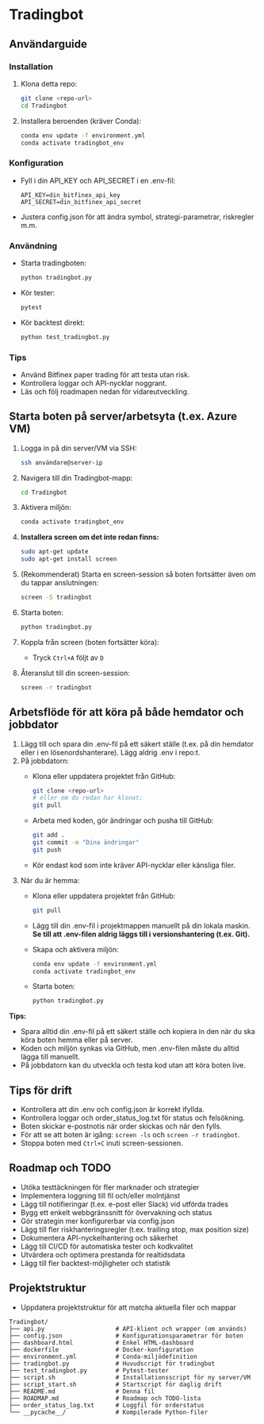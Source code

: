 # Tradingbot

## Användarguide

### Installation

1. Klona detta repo:

   ```bash
   git clone <repo-url>
   cd Tradingbot
   ```

2. Installera beroenden (kräver Conda):

   ```bash
   conda env update -f environment.yml
   conda activate tradingbot_env
   ```

### Konfiguration

- Fyll i din API_KEY och API_SECRET i en .env-fil:

  ```env
  API_KEY=din_bitfinex_api_key
  API_SECRET=din_bitfinex_api_secret
  ```

- Justera config.json för att ändra symbol, strategi-parametrar, riskregler m.m.

### Användning

- Starta tradingboten:

  ```bash
  python tradingbot.py
  ```

- Kör tester:

  ```bash
  pytest
  ```

- Kör backtest direkt:

  ```bash
  python test_tradingbot.py
  ```

### Tips

- Använd Bitfinex paper trading för att testa utan risk.
- Kontrollera loggar och API-nycklar noggrant.
- Läs och följ roadmapen nedan för vidareutveckling.

## Starta boten på server/arbetsyta (t.ex. Azure VM)

1. Logga in på din server/VM via SSH:

   ```bash
   ssh användare@server-ip
   ```

2. Navigera till din Tradingbot-mapp:

   ```bash
   cd Tradingbot
   ```

3. Aktivera miljön:

   ```bash
   conda activate tradingbot_env
   ```

4. **Installera screen om det inte redan finns:**

   ```bash
   sudo apt-get update
   sudo apt-get install screen
   ```

5. (Rekommenderat) Starta en screen-session så boten fortsätter även om du tappar anslutningen:

   ```bash
   screen -S tradingbot
   ```

6. Starta boten:

   ```bash
   python tradingbot.py
   ```

7. Koppla från screen (boten fortsätter köra):
   - Tryck `Ctrl+A` följt av `D`
8. Återanslut till din screen-session:

   ```bash
   screen -r tradingbot
   ```

## Arbetsflöde för att köra på både hemdator och jobbdator

1. Lägg till och spara din .env-fil på ett säkert ställe (t.ex. på din hemdator eller i en lösenordshanterare). Lägg aldrig .env i repo:t.
2. På jobbdatorn:
   - Klona eller uppdatera projektet från GitHub:

     ```bash
     git clone <repo-url>
     # eller om du redan har klonat:
     git pull
     ```

   - Arbeta med koden, gör ändringar och pusha till GitHub:

     ```bash
     git add .
     git commit -m "Dina ändringar"
     git push
     ```

   - Kör endast kod som inte kräver API-nycklar eller känsliga filer.
3. När du är hemma:
   - Klona eller uppdatera projektet från GitHub:

     ```bash
     git pull
     ```

   - Lägg till din .env-fil i projektmappen manuellt på din lokala maskin. **Se till att .env-filen aldrig läggs till i versionshantering (t.ex. Git).**
   - Skapa och aktivera miljön:

     ```bash
     conda env update -f environment.yml
     conda activate tradingbot_env
     ```

   - Starta boten:

     ```bash
     python tradingbot.py
     ```

**Tips:**

- Spara alltid din .env-fil på ett säkert ställe och kopiera in den när du ska köra boten hemma eller på server.
- Koden och miljön synkas via GitHub, men .env-filen måste du alltid lägga till manuellt.
- På jobbdatorn kan du utveckla och testa kod utan att köra boten live.

## Tips för drift

- Kontrollera att din .env och config.json är korrekt ifyllda.
- Kontrollera loggar och order_status_log.txt för status och felsökning.
- Boten skickar e-postnotis när order skickas och när den fylls.
- För att se att boten är igång: `screen -ls` och `screen -r tradingbot`.
- Stoppa boten med `Ctrl+C` inuti screen-sessionen.

## Roadmap och TODO

- Utöka testtäckningen för fler marknader och strategier
- Implementera loggning till fil och/eller molntjänst
- Lägg till notifieringar (t.ex. e-post eller Slack) vid utförda trades
- Bygg ett enkelt webbgränssnitt för övervakning och status
- Gör strategin mer konfigurerbar via config.json
- Lägg till fler riskhanteringsregler (t.ex. trailing stop, max position size)
- Dokumentera API-nyckelhantering och säkerhet
- Lägg till CI/CD för automatiska tester och kodkvalitet
- Utvärdera och optimera prestanda för realtidsdata
- Lägg till fler backtest-möjligheter och statistik

## Projektstruktur

- Uppdatera projektstruktur för att matcha aktuella filer och mappar

```plaintext
Tradingbot/
├── api.py                    # API-klient och wrapper (om används)
├── config.json               # Konfigurationsparametrar för boten
├── dashboard.html            # Enkel HTML-dashboard
├── dockerfile                # Docker-konfiguration
├── environment.yml           # Conda-miljödefinition
├── tradingbot.py             # Huvudscript för tradingbot
├── test_tradingbot.py        # Pytest-tester
├── script.sh                 # Installationsscript för ny server/VM
├── script_start.sh           # Startscript för daglig drift
├── README.md                 # Denna fil
├── ROADMAP.md                # Roadmap och TODO-lista
├── order_status_log.txt      # Loggfil för orderstatus
└── __pycache__/              # Kompilerade Python-filer
```
